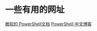 # 一些有用的网址

[微软的 PowerShell文档](https://docs.microsoft.com/zh-cn/powershell/)
[PowerShell 中文博客](https://www.pstips.net/)

